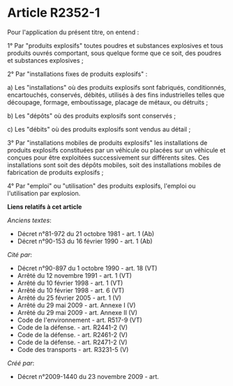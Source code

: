 # Article R2352-1

Pour l'application du présent titre, on entend :

1° Par "produits explosifs" toutes poudres et substances explosives et tous produits ouvrés comportant, sous quelque forme
que ce soit, des poudres et substances explosives ;

2° Par "installations fixes de produits explosifs" :

a) Les "installations" où des produits explosifs sont fabriqués, conditionnés, encartouchés, conservés, débités, utilisés à
des fins industrielles telles que découpage, formage, emboutissage, placage de métaux, ou détruits ;

b) Les "dépôts" où des produits explosifs sont conservés ;

c) Les "débits" où des produits explosifs sont vendus au détail ;

3° Par "installations mobiles de produits explosifs" les installations de produits explosifs constituées par un véhicule ou
placées sur un véhicule et conçues pour être exploitées successivement sur différents sites. Ces installations sont soit des
dépôts mobiles, soit des installations mobiles de fabrication de produits explosifs ;

4° Par "emploi" ou "utilisation" des produits explosifs, l'emploi ou l'utilisation par explosion.

**Liens relatifs à cet article**

_Anciens textes_:

  - Décret n°81-972 du 21 octobre 1981 - art. 1 (Ab)
  - Décret n°90-153 du 16 février 1990 - art. 1 (Ab)

_Cité par_:

  - Décret n°90-897 du 1 octobre 1990 - art. 18 (VT)
  - Arrêté du 12 novembre 1991 - art. 1 (VT)
  - Arrêté du 10 février 1998 - art. 1 (VT)
  - Arrêté du 10 février 1998 - art. 6 (VT)
  - Arrêté du 25 février 2005 - art. 1 (V)
  - Arrêté du 29 mai 2009 - art. Annexe I (V)
  - Arrêté du 29 mai 2009 - art. Annexe II (V)
  - Code de l'environnement - art. R517-9 (VT)
  - Code de la défense. - art. R2441-2 (V)
  - Code de la défense. - art. R2461-2 (V)
  - Code de la défense. - art. R2471-2 (V)
  - Code des transports - art. R3231-5 (V)

_Créé par_:

  - Décret n°2009-1440 du 23 novembre 2009 - art.

